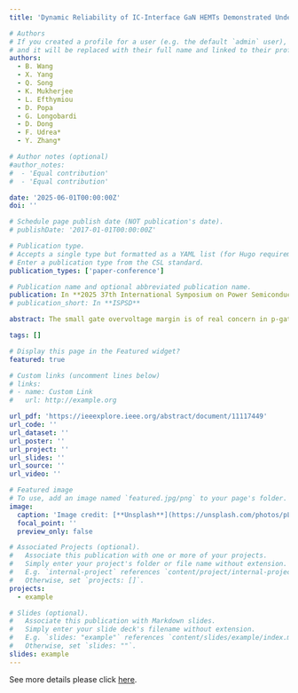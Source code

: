 ```yaml
---
title: 'Dynamic Reliability of IC-Interface GaN HEMTs Demonstrated Under Ultra-Fast (ns), High-Frequency (MHz) Gate Overvoltage Stress (>30V)'

# Authors
# If you created a profile for a user (e.g. the default `admin` user), write the username (folder name) here
# and it will be replaced with their full name and linked to their profile.
authors:
  - B. Wang
  - X. Yang
  - Q. Song
  - K. Mukherjee
  - L. Efthymiou
  - D. Popa
  - G. Longobardi
  - D. Dong
  - F. Udrea*
  - Y. Zhang*

# Author notes (optional)
#author_notes:
#  - 'Equal contribution'
#  - 'Equal contribution'

date: '2025-06-01T00:00:00Z'
doi: ''

# Schedule page publish date (NOT publication's date).
# publishDate: '2017-01-01T00:00:00Z'

# Publication type.
# Accepts a single type but formatted as a YAML list (for Hugo requirements).
# Enter a publication type from the CSL standard.
publication_types: ['paper-conference']

# Publication name and optional abbreviated publication name.
publication: In **2025 37th International Symposium on Power Semiconductor Devices and ICs (ISPSD)**, pp. 93-96, Jun. 2025
# publication_short: In **ISPSD**

abstract: The small gate overvoltage margin is of real concern in p-gate GaN HEMTs in converter applications. Recently, ICeGaN® (Integrated Circuit Enhancement-mode GaN) device deploys a monolithically integrated power IC interface to expand the static operation window to be similar to those of Si MOSFET and Si IGBT. However, the dynamic response of the IC interface under nanosecond gate bias (VG) overshoot, as well as the gate reliability under megahertz switching frequency (fSW), have never been studied. This work addresses this gap by developing a new circuit to generate the application-like V G overshoot profiles with dVG/dt up to 10 V Ins andfsw up to 3 MHz. The IC interface is shown to respond in nanosecond and clamp the VG,IN below 7 V under an external V G overshoot up to 80 V and dVG/dt of 7 V Ins. Uniquely for p-gate GaN devices, ICeGaN shows no degradation under long-term overvoltage stress under 30-V VG overshoot at 3-MHzfsw. This is the first report of the dynamic response of GaN monolithic gate protection ICs under ultra-fast overshoot. Test results reveal that the on-chip IC interface can substantially enhance dynamic gate reliability and robustness of p-gate GaN HEMTs.

tags: []

# Display this page in the Featured widget?
featured: true

# Custom links (uncomment lines below)
# links:
# - name: Custom Link
#   url: http://example.org

url_pdf: 'https://ieeexplore.ieee.org/abstract/document/11117449'
url_code: ''
url_dataset: ''
url_poster: ''
url_project: ''
url_slides: ''
url_source: ''
url_video: ''

# Featured image
# To use, add an image named `featured.jpg/png` to your page's folder.
image:
  caption: 'Image credit: [**Unsplash**](https://unsplash.com/photos/pLCdAaMFLTE)'
  focal_point: ''
  preview_only: false

# Associated Projects (optional).
#   Associate this publication with one or more of your projects.
#   Simply enter your project's folder or file name without extension.
#   E.g. `internal-project` references `content/project/internal-project/index.md`.
#   Otherwise, set `projects: []`.
projects:
  - example

# Slides (optional).
#   Associate this publication with Markdown slides.
#   Simply enter your slide deck's filename without extension.
#   E.g. `slides: "example"` references `content/slides/example/index.md`.
#   Otherwise, set `slides: ""`.
slides: example
---
```


See more details please click [here](https://ieeexplore.ieee.org/abstract/document/11117449).

